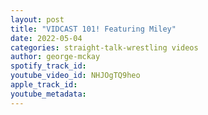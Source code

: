 ```yaml
---
layout: post
title: "VIDCAST 101! Featuring Miley"
date: 2022-05-04
categories: straight-talk-wrestling videos
author: george-mckay
spotify_track_id: 
youtube_video_id: NHJOgTQ9heo
apple_track_id: 
youtube_metadata: 
---
```

